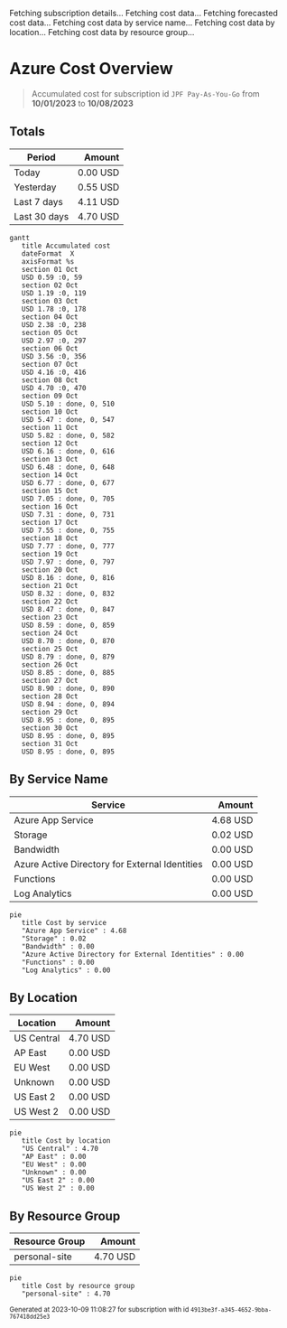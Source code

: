 Fetching subscription details...
Fetching cost data...
Fetching forecasted cost data...
Fetching cost data by service name...
Fetching cost data by location...
Fetching cost data by resource group...
# Azure Cost Overview

> Accumulated cost for subscription id `JPF Pay-As-You-Go` from **10/01/2023** to **10/08/2023**

## Totals

|Period|Amount|
|---|---:|
|Today|0.00 USD|
|Yesterday|0.55 USD|
|Last 7 days|4.11 USD|
|Last 30 days|4.70 USD|

```mermaid
gantt
   title Accumulated cost
   dateFormat  X
   axisFormat %s
   section 01 Oct
   USD 0.59 :0, 59
   section 02 Oct
   USD 1.19 :0, 119
   section 03 Oct
   USD 1.78 :0, 178
   section 04 Oct
   USD 2.38 :0, 238
   section 05 Oct
   USD 2.97 :0, 297
   section 06 Oct
   USD 3.56 :0, 356
   section 07 Oct
   USD 4.16 :0, 416
   section 08 Oct
   USD 4.70 :0, 470
   section 09 Oct
   USD 5.10 : done, 0, 510
   section 10 Oct
   USD 5.47 : done, 0, 547
   section 11 Oct
   USD 5.82 : done, 0, 582
   section 12 Oct
   USD 6.16 : done, 0, 616
   section 13 Oct
   USD 6.48 : done, 0, 648
   section 14 Oct
   USD 6.77 : done, 0, 677
   section 15 Oct
   USD 7.05 : done, 0, 705
   section 16 Oct
   USD 7.31 : done, 0, 731
   section 17 Oct
   USD 7.55 : done, 0, 755
   section 18 Oct
   USD 7.77 : done, 0, 777
   section 19 Oct
   USD 7.97 : done, 0, 797
   section 20 Oct
   USD 8.16 : done, 0, 816
   section 21 Oct
   USD 8.32 : done, 0, 832
   section 22 Oct
   USD 8.47 : done, 0, 847
   section 23 Oct
   USD 8.59 : done, 0, 859
   section 24 Oct
   USD 8.70 : done, 0, 870
   section 25 Oct
   USD 8.79 : done, 0, 879
   section 26 Oct
   USD 8.85 : done, 0, 885
   section 27 Oct
   USD 8.90 : done, 0, 890
   section 28 Oct
   USD 8.94 : done, 0, 894
   section 29 Oct
   USD 8.95 : done, 0, 895
   section 30 Oct
   USD 8.95 : done, 0, 895
   section 31 Oct
   USD 8.95 : done, 0, 895
```

## By Service Name

|Service|Amount|
|---|---:|
|Azure App Service|4.68 USD|
|Storage|0.02 USD|
|Bandwidth|0.00 USD|
|Azure Active Directory for External Identities|0.00 USD|
|Functions|0.00 USD|
|Log Analytics|0.00 USD|

```mermaid
pie
   title Cost by service
   "Azure App Service" : 4.68
   "Storage" : 0.02
   "Bandwidth" : 0.00
   "Azure Active Directory for External Identities" : 0.00
   "Functions" : 0.00
   "Log Analytics" : 0.00
```

## By Location

|Location|Amount|
|---|---:|
|US Central|4.70 USD|
|AP East|0.00 USD|
|EU West|0.00 USD|
|Unknown|0.00 USD|
|US East 2|0.00 USD|
|US West 2|0.00 USD|

```mermaid
pie
   title Cost by location
   "US Central" : 4.70
   "AP East" : 0.00
   "EU West" : 0.00
   "Unknown" : 0.00
   "US East 2" : 0.00
   "US West 2" : 0.00
```

## By Resource Group

|Resource Group|Amount|
|---|---:|
|personal-site|4.70 USD|

```mermaid
pie
   title Cost by resource group
   "personal-site" : 4.70
```

<sup>Generated at 2023-10-09 11:08:27 for subscription with id `4913be3f-a345-4652-9bba-767418dd25e3`</sup>
